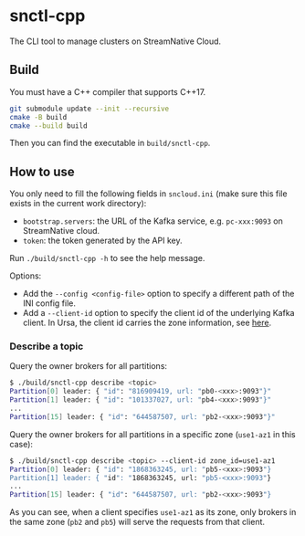 # snctl-cpp

The CLI tool to manage clusters on StreamNative Cloud.

## Build

You must have a C++ compiler that supports C++17.

```bash
git submodule update --init --recursive
cmake -B build
cmake --build build
```

Then you can find the executable in `build/snctl-cpp`.

## How to use

You only need to fill the following fields in `sncloud.ini` (make sure this file exists in the current work directory):
- `bootstrap.servers`: the URL of the Kafka service, e.g. `pc-xxx:9093` on StreamNative cloud.
- `token`: the token generated by the API key.

Run `./build/snctl-cpp -h` to see the help message.

Options:
- Add the `--config <config-file>` option to specify a different path of the INI config file.
- Add a `--client-id` option to specify the client id of the underlying Kafka client. In Ursa, the client id carries the zone information, see [here](https://docs.streamnative.io/docs/config-kafka-client#eliminate-cross-az-networking-traffic).

### Describe a topic

Query the owner brokers for all partitions:

```bash
$ ./build/snctl-cpp describe <topic>
Partition[0] leader: { "id": "816909419, url: "pb0-<xxx>:9093"}"
Partition[1] leader: { "id": "101337027, url: "pb4-<xxx>:9093"}"
...
Partition[15] leader: { "id": "644587507, url: "pb2-<xxx>:9093"}"
```

Query the owner brokers for all partitions in a specific zone (`use1-az1` in this case):

```bash
$ ./build/snctl-cpp describe <topic> --client-id zone_id=use1-az1
Partition[0] leader: { "id": "1868363245, url: "pb5-<xxx>:9093"}
Partition[1] leader: { "id": "1868363245, url: "pb5-<xxx>:9093"}
...
Partition[15] leader: { "id": "644587507, url: "pb2-<xxx>:9093"}
```

As you can see, when a client specifies `use1-az1` as its zone, only brokers in the same zone (`pb2` and `pb5`) will serve the requests from that client.
